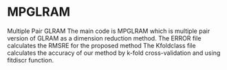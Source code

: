 # MPGLRAM
Multiple Pair GLRAM
The main code is MPGLRAM which is multiple pair version of GLRAM as a dimension reduction method.
The ERROR file calculates the RMSRE for the proposed method
The Kfoldclass file calculates the accuracy of our method by k-fold cross-validation and using fitdiscr function. 
